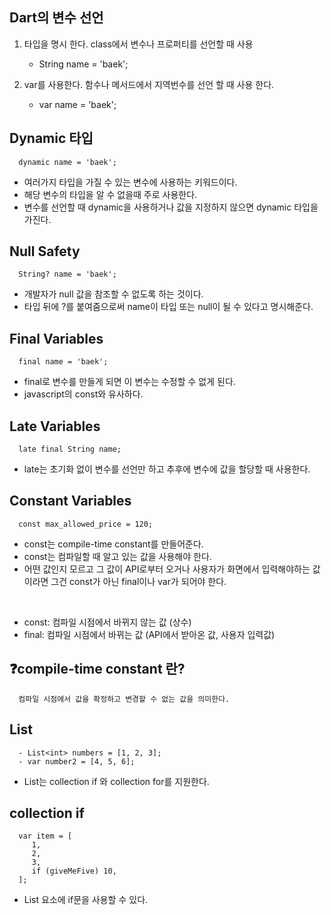 ## Dart의 변수 선언

1. 타입을 명시 한다. class에서 변수나 프로퍼티를 선언할 때 사용

   - String name = 'baek';

2. var를 사용한다. 함수나 메서드에서 지역번수를 선언 할 때 사용 한다.
   - var name = 'baek';

## Dynamic 타입

      dynamic name = 'baek';

- 여러가지 타입을 가질 수 있는 변수에 사용하는 키워드이다.
- 해당 변수의 타입을 알 수 없을때 주로 사용한다.
- 변수를 선언할 때 dynamic을 사용하거나 값을 지정하지 않으면 dynamic 타입을 가진다.

## Null Safety

      String? name = 'baek';

- 개발자가 null 값을 참조할 수 없도록 하는 것이다.
- 타입 뒤에 ?를 붙여줌으로써 name이 타입 또는 null이 될 수 있다고 명시해준다.

## Final Variables

      final name = 'baek';

- final로 변수를 만들게 되면 이 변수는 수정할 수 없게 된다.
- javascript의 const와 유사하다.

## Late Variables

      late final String name;

- late는 초기화 없이 변수를 선언만 하고 추후에 변수에 값을 할당할 때 사용한다.

## Constant Variables

      const max_allowed_price = 120;

- const는 compile-time constant를 만들어준다.
- const는 컴파일할 때 알고 있는 값을 사용해야 한다.
- 어떤 값인지 모르고 그 값이 API로부터 오거나 사용자가 화면에서 입력해야하는 값이라면 그건 const가 아닌 final이나 var가 되어야 한다.

<br/>

- const: 컴파일 시점에서 바뀌지 않는 값 (상수)
- final: 컴파일 시점에서 바뀌는 값 (API에서 받아온 값, 사용자 입력값)

## ❓compile-time constant 란?

      컴파일 시점에서 값을 확정하고 변경할 수 없는 값을 의미한다.

## List

      - List<int> numbers = [1, 2, 3];
      - var number2 = [4, 5, 6];

- List는 collection if 와 collection for를 지원한다.

## collection if 

      var item = [
         1,
         2,
         3,
         if (giveMeFive) 10,
      ];

- List 요소에 if문을 사용할 수 있다.
